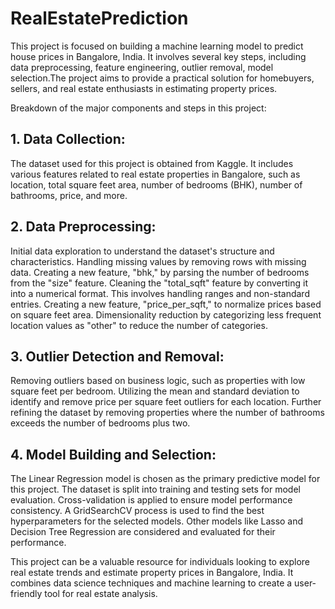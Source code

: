 # RealEstatePrediction

This project is focused on building a machine learning model to predict house prices in Bangalore, India. It involves several key steps, including data preprocessing, feature engineering, outlier removal, model selection.The project aims to provide a practical solution for homebuyers, sellers, and real estate enthusiasts in estimating property prices.

Breakdown of the major components and steps in this project:

## 1. Data Collection: 
  The dataset used for this project is obtained from Kaggle. It includes various features related to real estate properties in Bangalore, such as location, total square feet area, number of bedrooms (BHK), number of bathrooms, price, and   more.
    
## 2. Data Preprocessing:
  Initial data exploration to understand the dataset's structure and characteristics.
  Handling missing values by removing rows with missing data.
  Creating a new feature, "bhk," by parsing the number of bedrooms from the "size" feature.
  Cleaning the "total_sqft" feature by converting it into a numerical format. This involves handling ranges and non-standard entries.
  Creating a new feature, "price_per_sqft," to normalize prices based on square feet area.
  Dimensionality reduction by categorizing less frequent location values as "other" to reduce the number of categories.

## 3. Outlier Detection and Removal:
  Removing outliers based on business logic, such as properties with low square feet per bedroom.
  Utilizing the mean and standard deviation to identify and remove price per square feet outliers for each location.
  Further refining the dataset by removing properties where the number of bathrooms exceeds the number of bedrooms plus two.

## 4. Model Building and Selection:
  The Linear Regression model is chosen as the primary predictive model for this project. The dataset is split into training and testing sets for model evaluation.
  Cross-validation is applied to ensure model performance consistency.
  A GridSearchCV process is used to find the best hyperparameters for the selected models. Other models like Lasso and Decision Tree Regression are considered and evaluated for their performance.

This project can be a valuable resource for individuals looking to explore real estate trends and estimate property prices in Bangalore, India. It combines data science techniques and machine learning to create a user-friendly tool for real estate analysis.
